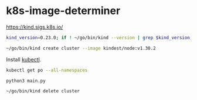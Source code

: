 # k8s-image-determiner

<https://kind.sigs.k8s.io/>

```bash
kind_version=0.23.0; if ! ~/go/bin/kind --version | grep $kind_version; then go install sigs.k8s.io/kind@v${kind_version}; fi
```

```bash
~/go/bin/kind create cluster --image kindest/node:v1.30.2
```

Install [kubectl](https://kubernetes.io/docs/tasks/tools/).

```bash
kubectl get po --all-namespaces
```

```bash
python3 main.py
```

```bash
~/go/bin/kind delete cluster
```
